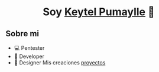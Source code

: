 <div align="center">
  <h1 align="center">Soy <a href="#" class="text-[#fff]">Keytel Pumaylle</a> 👋</h1>
</div>

## Sobre mi

- 💻 Pentester
- 📲 Developer
- 🎥 Designer
Mis creaciones [proyectos](#)
<br>
